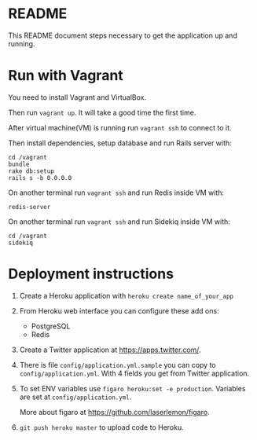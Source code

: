 README
======

This README document steps necessary to get the application up and running.

# Run with Vagrant

You need to install Vagrant and VirtualBox.

Then run `vagrant up`. It will take a good time the first time.

After virtual machine(VM) is running run `vagrant ssh` to connect to it.

Then install dependencies, setup database and run Rails server with:

```shell
cd /vagrant
bundle
rake db:setup
rails s -b 0.0.0.0
```

On another terminal run `vagrant ssh` and run Redis inside VM with:

```shell
redis-server
```

On another terminal run `vagrant ssh` and run Sidekiq inside VM with:

```shell
cd /vagrant
sidekiq
```

# Deployment instructions

1. Create a Heroku application with `heroku create name_of_your_app`

1. From Heroku web interface you can configure these add ons:

    - PostgreSQL
    - Redis

1. Create a Twitter application at https://apps.twitter.com/.

1. There is file `config/application.yml.sample` you can copy to
`config/application.yml`. With 4 fields you get from Twitter application.

1. To set ENV variables use `figaro heroku:set -e production`. Variables are
set at `config/application.yml`.

    More about figaro at https://github.com/laserlemon/figaro.

1. `git push heroku master` to upload code to Heroku.
